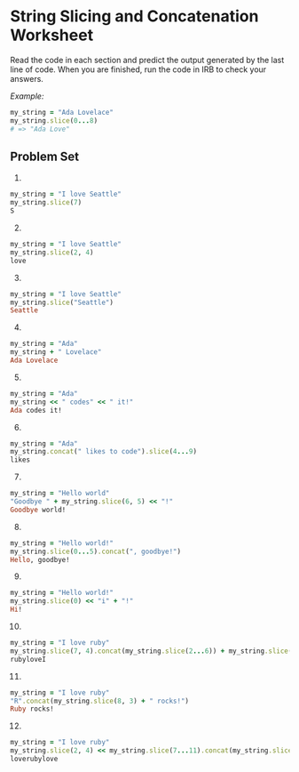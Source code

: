 # String Slicing and Concatenation Worksheet

Read the code in each section and predict the output generated by the last line of code. 
When you are finished, run the code in IRB to check your answers.

*Example:*
```ruby
my_string = "Ada Lovelace"
my_string.slice(0...8)
# => "Ada Love"
```

## Problem Set

1. 
```ruby
my_string = "I love Seattle"
my_string.slice(7)  
S
```

2.
```ruby
my_string = "I love Seattle"
my_string.slice(2, 4)  
love
```

3.
```ruby
my_string = "I love Seattle"
my_string.slice("Seattle")  
Seattle
```

4.
```ruby
my_string = "Ada"
my_string + " Lovelace"  
Ada Lovelace
```

5.
```ruby
my_string = "Ada"
my_string << " codes" << " it!"  
Ada codes it!
```

6.
```ruby
my_string = "Ada"
my_string.concat(" likes to code").slice(4...9)  
likes
```

7.
```ruby
my_string = "Hello world"
"Goodbye " + my_string.slice(6, 5) << "!"  
Goodbye world!
```

8.
```ruby
my_string = "Hello world!"
my_string.slice(0...5).concat(", goodbye!")  
Hello, goodbye!
```

9.
```ruby
my_string = "Hello world!"
my_string.slice(0) << "i" + "!"  
Hi!
```

10.
```ruby
my_string = "I love ruby"
my_string.slice(7, 4).concat(my_string.slice(2...6)) + my_string.slice(0)  
rubyloveI
```

11.
```ruby
my_string = "I love ruby"
"R".concat(my_string.slice(8, 3) + " rocks!")  
Ruby rocks!
```

12.
```ruby
my_string = "I love ruby"
my_string.slice(2, 4) << my_string.slice(7...11).concat(my_string.slice(2...6))  
loverubylove
```

